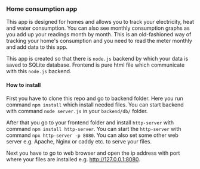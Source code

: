 ### Home consumption app
This app is designed for homes and allows you to track your electricity, heat and water consumption. You can also see monthly consumption graphs as you add up your readings month by month. This is an old-fashioned way of tracking your home's consumption and you need to read the meter monthly and add data to this app.

This app is created so that there is `node.js` backend by which your data is saved to SQLite database. Frontend is pure html file which communicate with this `node.js` backend.

#### How to install

First you have to clone this repo and go to backend folder. Here you run command `npm install` which install needed files. You can start backend with command `node server.js` in your `backend/db/` folder. 

After that you go to your frontend folder and install `http-server` with command `npm install http-server`. You can start the `http-server` with command `npx http-server -p 8080`. You can also set some other web server e.g. Apache, Nginx or caddy etc. to serve your files.

Next you have to go to web browser and open the ip address with port where your files are installed e.g. http://127.0.0.1:8080.
